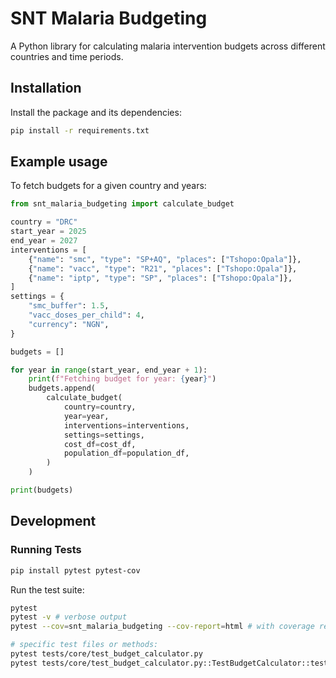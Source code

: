 # SNT Malaria Budgeting

A Python library for calculating malaria intervention budgets across different countries and time periods.

## Installation

Install the package and its dependencies:

```bash
pip install -r requirements.txt
```

## Example usage

To fetch budgets for a given country and years:

```python
from snt_malaria_budgeting import calculate_budget

country = "DRC"
start_year = 2025
end_year = 2027
interventions = [
    {"name": "smc", "type": "SP+AQ", "places": ["Tshopo:Opala"]},
    {"name": "vacc", "type": "R21", "places": ["Tshopo:Opala"]},
    {"name": "iptp", "type": "SP", "places": ["Tshopo:Opala"]},
]
settings = {
    "smc_buffer": 1.5,
    "vacc_doses_per_child": 4,
    "currency": "NGN",
}

budgets = []

for year in range(start_year, end_year + 1):
    print(f"Fetching budget for year: {year}")
    budgets.append(
        calculate_budget(
            country=country,
            year=year,
            interventions=interventions,
            settings=settings,
            cost_df=cost_df,
            population_df=population_df,
        )
    )

print(budgets)
```

## Development

### Running Tests

```bash
pip install pytest pytest-cov
```

Run the test suite:

```bash
pytest
pytest -v # verbose output
pytest --cov=snt_malaria_budgeting --cov-report=html # with coverage report

# specific test files or methods:
pytest tests/core/test_budget_calculator.py
pytest tests/core/test_budget_calculator.py::TestBudgetCalculator::test_iptp_quantification
```
